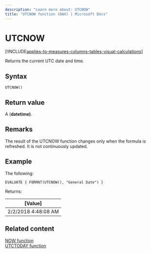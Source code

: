```yaml
---
description: "Learn more about: UTCNOW"
title: "UTCNOW function (DAX) | Microsoft Docs"
---
```

# UTCNOW

[!INCLUDE[applies-to-measures-columns-tables-visual-calculations](includes/applies-to-measures-columns-tables-visual-calculations.md)]

Returns the current UTC date and time.
  
## Syntax  
  
```dax
UTCNOW()  
```
  
## Return value

A (**datetime)**.  
  
## Remarks  

The result of the UTCNOW function changes only when the formula is refreshed. It is not continuously updated. 
  
## Example

The following:
  
```dax
EVALUATE { FORMAT(UTCNOW(), "General Date") }
```

Returns:

|[Value]  |
|---------|
|2/2/2018 4:48:08 AM    |

## Related content

[NOW function](now-function-dax.md)  
[UTCTODAY function](utctoday-function-dax.md)  
